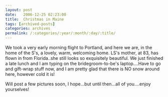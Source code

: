 ```yaml
---
layout: post
date:	2006-12-25 02:23:00
title:  Christmas in Maine
tags: [archived-posts]
categories: archives
permalink: /:categories/:year/:month/:day/:title/
---
```

We took a very early morning flight to Portland, and here we are, in the home of the S's, a lovely, warm, welcoming home. LS's mother, at 83, has flown in from Florida..she still looks so exquisitely beautiful. We just finished a late lunch and I am typing on the bridegroom-to-be's laptop....Have to go and gift-wrap stuff now, and I am pretty glad that there is NO snow around here, however cold it is!

Will post a  few pictures soon, I hope...but until then...all of you....enjoy yourselves!
